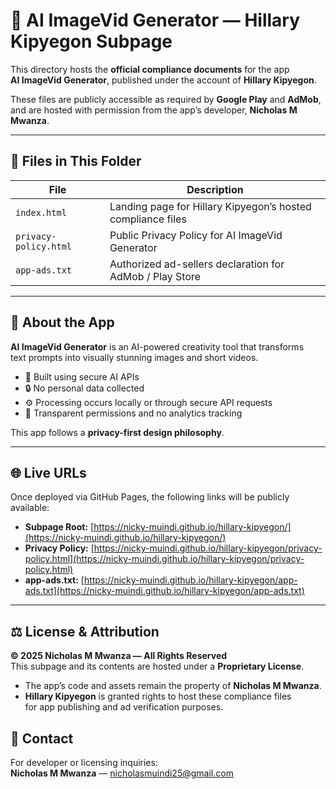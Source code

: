 # 🎨 AI ImageVid Generator — Hillary Kipyegon Subpage

This directory hosts the **official compliance documents** for the app  
**AI ImageVid Generator**, published under the account of **Hillary Kipyegon**.

These files are publicly accessible as required by **Google Play** and **AdMob**,  
and are hosted with permission from the app’s developer, **Nicholas M Mwanza**.

---

## 📂 Files in This Folder

| File | Description |
|------|--------------|
| `index.html` | Landing page for Hillary Kipyegon’s hosted compliance files |
| `privacy-policy.html` | Public Privacy Policy for AI ImageVid Generator |
| `app-ads.txt` | Authorized ad-sellers declaration for AdMob / Play Store |

---

## 🧠 About the App

**AI ImageVid Generator** is an AI-powered creativity tool that transforms  
text prompts into visually stunning images and short videos.  

- 🧠 Built using secure AI APIs  
- 🔒 No personal data collected  
- ⚙️ Processing occurs locally or through secure API requests  
- 💬 Transparent permissions and no analytics tracking  

This app follows a **privacy-first design philosophy**.

---

## 🌐 Live URLs

Once deployed via GitHub Pages, the following links will be publicly available:

- **Subpage Root:** [https://nicky-muindi.github.io/hillary-kipyegon/](https://nicky-muindi.github.io/hillary-kipyegon/)  
- **Privacy Policy:** [https://nicky-muindi.github.io/hillary-kipyegon/privacy-policy.html](https://nicky-muindi.github.io/hillary-kipyegon/privacy-policy.html)  
- **app-ads.txt:** [https://nicky-muindi.github.io/hillary-kipyegon/app-ads.txt](https://nicky-muindi.github.io/hillary-kipyegon/app-ads.txt)

---

## ⚖️ License & Attribution

**© 2025 Nicholas M Mwanza — All Rights Reserved**  
This subpage and its contents are hosted under a **Proprietary License**.  

- The app’s code and assets remain the property of **Nicholas M Mwanza**.  
- **Hillary Kipyegon** is granted rights to host these compliance files  
  for app publishing and ad verification purposes.

## 📩 Contact

For developer or licensing inquiries:  
**Nicholas M Mwanza** — [nicholasmuindi25@gmail.com](mailto:nicholasmuindi25@gmail.com)
